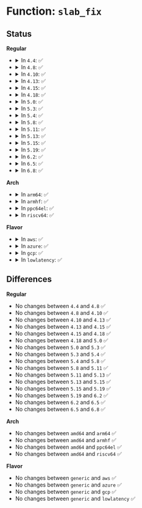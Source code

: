 # Function: <code>slab_fix</code>

## Status
<b>Regular</b>
<ul>
<li>
<details>
<summary>In <code>4.4</code>: ✅</summary>

```c
void slab_fix(struct kmem_cache *s, char *fmt, void (anon));
```

**Collision:** Unique Static

**Inline:** No

**Transformation:** False

**Instances:**

```
In mm/slub.c (ffffffff811e73c0)
Location: mm/slub.c:607
Inline: False
Direct callers:
  - mm/slub.c:check_bytes_and_report
  - mm/slub.c:on_freelist
  - mm/slub.c:on_freelist
  - mm/slub.c:on_freelist
  - mm/slub.c:alloc_debug_processing
  - mm/slub.c:free_debug_processing
```
**Symbols:**

```
ffffffff811e73c0-ffffffff811e7444: slab_fix (STB_LOCAL)
```
</details>
</li>
<li>
<details>
<summary>In <code>4.8</code>: ✅</summary>

```c
void slab_fix(struct kmem_cache *s, char *fmt, void (anon));
```

**Collision:** Unique Static

**Inline:** No

**Transformation:** False

**Instances:**

```
In mm/slub.c (ffffffff81206490)
Location: mm/slub.c:618
Inline: False
Direct callers:
  - mm/slub.c:free_debug_processing
  - mm/slub.c:alloc_debug_processing
  - mm/slub.c:on_freelist
  - mm/slub.c:on_freelist
  - mm/slub.c:on_freelist
  - mm/slub.c:check_bytes_and_report
```
**Symbols:**

```
ffffffff81206490-ffffffff81206514: slab_fix (STB_LOCAL)
```
</details>
</li>
<li>
<details>
<summary>In <code>4.10</code>: ✅</summary>

```c
void slab_fix(struct kmem_cache *s, char *fmt, void (anon));
```

**Collision:** Unique Static

**Inline:** No

**Transformation:** False

**Instances:**

```
In mm/slub.c (ffffffff812184b0)
Location: mm/slub.c:615
Inline: False
Direct callers:
  - mm/slub.c:free_debug_processing
  - mm/slub.c:alloc_debug_processing
  - mm/slub.c:on_freelist
  - mm/slub.c:on_freelist
  - mm/slub.c:on_freelist
  - mm/slub.c:check_bytes_and_report
```
**Symbols:**

```
ffffffff812184b0-ffffffff81218534: slab_fix (STB_LOCAL)
```
</details>
</li>
<li>
<details>
<summary>In <code>4.13</code>: ✅</summary>

```c
void slab_fix(struct kmem_cache *s, char *fmt, void (anon));
```

**Collision:** Unique Static

**Inline:** No

**Transformation:** False

**Instances:**

```
In mm/slub.c (ffffffff81224100)
Location: mm/slub.c:617
Inline: False
Direct callers:
  - mm/slub.c:free_debug_processing
  - mm/slub.c:alloc_debug_processing
  - mm/slub.c:on_freelist
  - mm/slub.c:on_freelist
  - mm/slub.c:on_freelist
```
**Symbols:**

```
ffffffff81224100-ffffffff81224181: slab_fix (STB_LOCAL)
```
</details>
</li>
<li>
<details>
<summary>In <code>4.15</code>: ✅</summary>

```c
void slab_fix(struct kmem_cache *s, char *fmt, void (anon));
```

**Collision:** Unique Static

**Inline:** No

**Transformation:** False

**Instances:**

```
In mm/slub.c (ffffffff8123f760)
Location: mm/slub.c:652
Inline: False
Direct callers:
  - mm/slub.c:free_debug_processing
  - mm/slub.c:alloc_debug_processing
  - mm/slub.c:on_freelist
  - mm/slub.c:on_freelist
  - mm/slub.c:on_freelist
```
**Symbols:**

```
ffffffff8123f760-ffffffff8123f7e1: slab_fix (STB_LOCAL)
```
</details>
</li>
<li>
<details>
<summary>In <code>4.18</code>: ✅</summary>

```c
void slab_fix(struct kmem_cache *s, char *fmt, void (anon));
```

**Collision:** Unique Static

**Inline:** No

**Transformation:** False

**Instances:**

```
In mm/slub.c (ffffffff8126a7a2)
Location: mm/slub.c:638
Inline: False
Direct callers:
  - mm/slub.c:free_debug_processing
  - mm/slub.c:alloc_debug_processing
  - mm/slub.c:on_freelist
  - mm/slub.c:on_freelist
  - mm/slub.c:on_freelist
```
**Symbols:**

```
ffffffff8126a7a2-ffffffff8126a826: slab_fix (STB_LOCAL)
```
</details>
</li>
<li>
<details>
<summary>In <code>5.0</code>: ✅</summary>

```c
void slab_fix(struct kmem_cache *s, char *fmt, void (anon));
```

**Collision:** Unique Static

**Inline:** No

**Transformation:** False

**Instances:**

```
In mm/slub.c (ffffffff8127f032)
Location: mm/slub.c:643
Inline: False
Direct callers:
  - mm/slub.c:free_debug_processing
  - mm/slub.c:alloc_debug_processing
  - mm/slub.c:on_freelist
  - mm/slub.c:on_freelist
  - mm/slub.c:on_freelist
```
**Symbols:**

```
ffffffff8127f032-ffffffff8127f0b6: slab_fix (STB_LOCAL)
```
</details>
</li>
<li>
<details>
<summary>In <code>5.3</code>: ✅</summary>

```c
void slab_fix(struct kmem_cache *s, char *fmt, void (anon));
```

**Collision:** Unique Static

**Inline:** No

**Transformation:** False

**Instances:**

```
In mm/slub.c (ffffffff8129aed2)
Location: mm/slub.c:635
Inline: False
Direct callers:
  - mm/slub.c:free_debug_processing
  - mm/slub.c:alloc_debug_processing
  - mm/slub.c:on_freelist
  - mm/slub.c:on_freelist
  - mm/slub.c:on_freelist
```
**Symbols:**

```
ffffffff8129aed2-ffffffff8129af56: slab_fix (STB_LOCAL)
```
</details>
</li>
<li>
<details>
<summary>In <code>5.4</code>: ✅</summary>

```c
void slab_fix(struct kmem_cache *s, char *fmt, void (anon));
```

**Collision:** Unique Static

**Inline:** No

**Transformation:** False

**Instances:**

```
In mm/slub.c (ffffffff812aad92)
Location: mm/slub.c:635
Inline: False
Direct callers:
  - mm/slub.c:free_debug_processing
  - mm/slub.c:alloc_debug_processing
  - mm/slub.c:on_freelist
  - mm/slub.c:on_freelist
  - mm/slub.c:on_freelist
```
**Symbols:**

```
ffffffff812aad92-ffffffff812aae16: slab_fix (STB_LOCAL)
```
</details>
</li>
<li>
<details>
<summary>In <code>5.8</code>: ✅</summary>

```c
void slab_fix(struct kmem_cache *s, char *fmt, void (anon));
```

**Collision:** Unique Static

**Inline:** No

**Transformation:** False

**Instances:**

```
In mm/slub.c (ffffffff812df62f)
Location: mm/slub.c:670
Inline: False
Direct callers:
  - mm/slub.c:deactivate_slab
  - mm/slub.c:free_debug_processing
  - mm/slub.c:alloc_debug_processing
  - mm/slub.c:on_freelist
  - mm/slub.c:on_freelist
  - mm/slub.c:on_freelist
```
**Symbols:**

```
ffffffff812df62f-ffffffff812df6b3: slab_fix (STB_LOCAL)
```
</details>
</li>
<li>
<details>
<summary>In <code>5.11</code>: ✅</summary>

```c
void slab_fix(struct kmem_cache *s, char *fmt, void (anon));
```

**Collision:** Unique Static

**Inline:** No

**Transformation:** False

**Instances:**

```
In mm/slub.c (ffffffff81be8dde)
Location: mm/slub.c:665
Inline: False
Direct callers:
  - mm/slub.c:deactivate_slab
  - mm/slub.c:free_debug_processing
  - mm/slub.c:alloc_debug_processing
  - mm/slub.c:on_freelist
  - mm/slub.c:on_freelist
  - mm/slub.c:on_freelist
```
**Symbols:**

```
ffffffff81be8dde-ffffffff81be8e62: slab_fix (STB_LOCAL)
```
</details>
</li>
<li>
<details>
<summary>In <code>5.13</code>: ✅</summary>

```c
void slab_fix(struct kmem_cache *s, char *fmt, void (anon));
```

**Collision:** Unique Static

**Inline:** No

**Transformation:** False

**Instances:**

```
In mm/slub.c (ffffffff81bdaf3d)
Location: mm/slub.c:677
Inline: False
Direct callers:
  - mm/slub.c:deactivate_slab
  - mm/slub.c:free_debug_processing
  - mm/slub.c:alloc_debug_processing
  - mm/slub.c:on_freelist
  - mm/slub.c:on_freelist
  - mm/slub.c:on_freelist
```
**Symbols:**

```
ffffffff81bdaf3d-ffffffff81bdafc1: slab_fix (STB_LOCAL)
```
</details>
</li>
<li>
<details>
<summary>In <code>5.15</code>: ✅</summary>

```c
void slab_fix(struct kmem_cache *s, char *fmt, void (anon));
```

**Collision:** Unique Static

**Inline:** No

**Transformation:** False

**Instances:**

```
In mm/slub.c (ffffffff81cc0a89)
Location: mm/slub.c:787
Inline: False
Direct callers:
  - mm/slub.c:deactivate_slab
  - mm/slub.c:free_debug_processing
  - mm/slub.c:alloc_debug_processing
  - mm/slub.c:on_freelist
  - mm/slub.c:on_freelist
  - mm/slub.c:on_freelist
  - mm/slub.c:restore_bytes
```
**Symbols:**

```
ffffffff81cc0a89-ffffffff81cc0b0d: slab_fix (STB_LOCAL)
```
</details>
</li>
<li>
<details>
<summary>In <code>5.19</code>: ✅</summary>

```c
void slab_fix(struct kmem_cache *s, char *fmt, void (anon));
```

**Collision:** Unique Static

**Inline:** No

**Transformation:** False

**Instances:**

```
In mm/slub.c (ffffffff81e73016)
Location: mm/slub.c:834
Inline: False
Direct callers:
  - mm/slub.c:deactivate_slab
  - mm/slub.c:free_debug_processing
  - mm/slub.c:alloc_debug_processing
  - mm/slub.c:on_freelist
  - mm/slub.c:on_freelist
  - mm/slub.c:on_freelist
  - mm/slub.c:restore_bytes
```
**Symbols:**

```
ffffffff81e73016-ffffffff81e730be: slab_fix (STB_LOCAL)
```
</details>
</li>
<li>
<details>
<summary>In <code>6.2</code>: ✅</summary>

```c
void slab_fix(struct kmem_cache *s, char *fmt, void (anon));
```

**Collision:** Unique Static

**Inline:** No

**Transformation:** False

**Instances:**

```
In mm/slub.c (ffffffff81423c10)
Location: mm/slub.c:898
Inline: False
Direct callers:
  - mm/slub.c:free_debug_processing
  - mm/slub.c:deactivate_slab
  - mm/slub.c:alloc_debug_processing
  - mm/slub.c:on_freelist
  - mm/slub.c:on_freelist
  - mm/slub.c:on_freelist
  - mm/slub.c:restore_bytes
```
**Symbols:**

```
ffffffff81423c10-ffffffff81423cb1: slab_fix (STB_LOCAL)
```
</details>
</li>
<li>
<details>
<summary>In <code>6.5</code>: ✅</summary>

```c
void slab_fix(struct kmem_cache *s, char *fmt, void (anon));
```

**Collision:** Unique Static

**Inline:** No

**Transformation:** False

**Instances:**

```
In mm/slub.c (ffffffff81458ef0)
Location: mm/slub.c:919
Inline: False
Direct callers:
  - mm/slub.c:free_debug_processing
  - mm/slub.c:deactivate_slab
  - mm/slub.c:alloc_debug_processing
  - mm/slub.c:on_freelist
  - mm/slub.c:on_freelist
  - mm/slub.c:on_freelist
  - mm/slub.c:restore_bytes
```
**Symbols:**

```
ffffffff81458ef0-ffffffff81458f91: slab_fix (STB_LOCAL)
```
</details>
</li>
<li>
<details>
<summary>In <code>6.8</code>: ✅</summary>

```c
void slab_fix(struct kmem_cache *s, char *fmt, void (anon));
```

**Collision:** Unique Static

**Inline:** No

**Transformation:** False

**Instances:**

```
In mm/slub.c (ffffffff81453eb0)
Location: mm/slub.c:1032
Inline: False
Direct callers:
  - mm/slub.c:free_debug_processing
  - mm/slub.c:deactivate_slab
  - mm/slub.c:alloc_debug_processing
  - mm/slub.c:on_freelist
  - mm/slub.c:on_freelist
  - mm/slub.c:on_freelist
  - mm/slub.c:restore_bytes
```
**Symbols:**

```
ffffffff81453eb0-ffffffff81453f51: slab_fix (STB_LOCAL)
```
</details>
</li>
</ul>
<b>Arch</b>
<ul>
<li>
<details>
<summary>In <code>arm64</code>: ✅</summary>

```c
void slab_fix(struct kmem_cache *s, char *fmt, void (anon));
```

**Collision:** Unique Static

**Inline:** No

**Transformation:** False

**Instances:**

```
In mm/slub.c (ffff80001034d328)
Location: mm/slub.c:635
Inline: False
Direct callers:
  - mm/slub.c:free_debug_processing
  - mm/slub.c:alloc_debug_processing
  - mm/slub.c:on_freelist
  - mm/slub.c:on_freelist
  - mm/slub.c:on_freelist
```
**Symbols:**

```
ffff80001034d328-ffff80001034d3bc: slab_fix (STB_LOCAL)
```
</details>
</li>
<li>
<details>
<summary>In <code>armhf</code>: ✅</summary>

```c
void slab_fix(struct kmem_cache *s, char *fmt, void (anon));
```

**Collision:** Unique Static

**Inline:** No

**Transformation:** False

**Instances:**

```
In mm/slub.c (c05505e8)
Location: mm/slub.c:635
Inline: False
Direct callers:
  - mm/slub.c:free_debug_processing
  - mm/slub.c:alloc_debug_processing
  - mm/slub.c:on_freelist
  - mm/slub.c:on_freelist
  - mm/slub.c:on_freelist
```
**Symbols:**

```
c05505e8-c0550668: slab_fix (STB_LOCAL)
```
</details>
</li>
<li>
<details>
<summary>In <code>ppc64el</code>: ✅</summary>

```c
void slab_fix(struct kmem_cache *s, char *fmt, void (anon));
```

**Collision:** Unique Static

**Inline:** No

**Transformation:** False

**Instances:**

```
In mm/slub.c (c00000000042cb90)
Location: mm/slub.c:635
Inline: False
Direct callers:
  - mm/slub.c:free_debug_processing
  - mm/slub.c:alloc_debug_processing
  - mm/slub.c:on_freelist
  - mm/slub.c:on_freelist
  - mm/slub.c:on_freelist
```
**Symbols:**

```
c00000000042cb90-c00000000042cc2c: slab_fix (STB_LOCAL)
```
</details>
</li>
<li>
<details>
<summary>In <code>riscv64</code>: ✅</summary>

```c
void slab_fix(struct kmem_cache *s, char *fmt, void (anon));
```

**Collision:** Unique Static

**Inline:** No

**Transformation:** False

**Instances:**

```
In mm/slub.c (ffffffe00023da7e)
Location: mm/slub.c:635
Inline: False
Direct callers:
  - mm/slub.c:free_debug_processing
  - mm/slub.c:alloc_debug_processing
  - mm/slub.c:on_freelist
  - mm/slub.c:on_freelist
  - mm/slub.c:on_freelist
  - mm/slub.c:check_bytes_and_report
```
**Symbols:**

```
ffffffe00023da7e-ffffffe00023dadc: slab_fix (STB_LOCAL)
```
</details>
</li>
</ul>
<b>Flavor</b>
<ul>
<li>
<details>
<summary>In <code>aws</code>: ✅</summary>

```c
void slab_fix(struct kmem_cache *s, char *fmt, void (anon));
```

**Collision:** Unique Static

**Inline:** No

**Transformation:** False

**Instances:**

```
In mm/slub.c (ffffffff812a3372)
Location: mm/slub.c:635
Inline: False
Direct callers:
  - mm/slub.c:free_debug_processing
  - mm/slub.c:alloc_debug_processing
  - mm/slub.c:on_freelist
  - mm/slub.c:on_freelist
  - mm/slub.c:on_freelist
```
**Symbols:**

```
ffffffff812a3372-ffffffff812a33f6: slab_fix (STB_LOCAL)
```
</details>
</li>
<li>
<details>
<summary>In <code>azure</code>: ✅</summary>

```c
void slab_fix(struct kmem_cache *s, char *fmt, void (anon));
```

**Collision:** Unique Static

**Inline:** No

**Transformation:** False

**Instances:**

```
In mm/slub.c (ffffffff81294e42)
Location: mm/slub.c:635
Inline: False
Direct callers:
  - mm/slub.c:free_debug_processing
  - mm/slub.c:alloc_debug_processing
  - mm/slub.c:on_freelist
  - mm/slub.c:on_freelist
  - mm/slub.c:on_freelist
```
**Symbols:**

```
ffffffff81294e42-ffffffff81294ec6: slab_fix (STB_LOCAL)
```
</details>
</li>
<li>
<details>
<summary>In <code>gcp</code>: ✅</summary>

```c
void slab_fix(struct kmem_cache *s, char *fmt, void (anon));
```

**Collision:** Unique Static

**Inline:** No

**Transformation:** False

**Instances:**

```
In mm/slub.c (ffffffff812a1182)
Location: mm/slub.c:635
Inline: False
Direct callers:
  - mm/slub.c:free_debug_processing
  - mm/slub.c:alloc_debug_processing
  - mm/slub.c:on_freelist
  - mm/slub.c:on_freelist
  - mm/slub.c:on_freelist
```
**Symbols:**

```
ffffffff812a1182-ffffffff812a1206: slab_fix (STB_LOCAL)
```
</details>
</li>
<li>
<details>
<summary>In <code>lowlatency</code>: ✅</summary>

```c
void slab_fix(struct kmem_cache *s, char *fmt, void (anon));
```

**Collision:** Unique Static

**Inline:** No

**Transformation:** False

**Instances:**

```
In mm/slub.c (ffffffff812b1332)
Location: mm/slub.c:635
Inline: False
Direct callers:
  - mm/slub.c:free_debug_processing
  - mm/slub.c:alloc_debug_processing
  - mm/slub.c:on_freelist
  - mm/slub.c:on_freelist
  - mm/slub.c:on_freelist
```
**Symbols:**

```
ffffffff812b1332-ffffffff812b13b6: slab_fix (STB_LOCAL)
```
</details>
</li>
</ul>

## Differences
<b>Regular</b>
<ul>
<li>
No changes between <code>4.4</code> and <code>4.8</code> ✅
</li>
<li>
No changes between <code>4.8</code> and <code>4.10</code> ✅
</li>
<li>
No changes between <code>4.10</code> and <code>4.13</code> ✅
</li>
<li>
No changes between <code>4.13</code> and <code>4.15</code> ✅
</li>
<li>
No changes between <code>4.15</code> and <code>4.18</code> ✅
</li>
<li>
No changes between <code>4.18</code> and <code>5.0</code> ✅
</li>
<li>
No changes between <code>5.0</code> and <code>5.3</code> ✅
</li>
<li>
No changes between <code>5.3</code> and <code>5.4</code> ✅
</li>
<li>
No changes between <code>5.4</code> and <code>5.8</code> ✅
</li>
<li>
No changes between <code>5.8</code> and <code>5.11</code> ✅
</li>
<li>
No changes between <code>5.11</code> and <code>5.13</code> ✅
</li>
<li>
No changes between <code>5.13</code> and <code>5.15</code> ✅
</li>
<li>
No changes between <code>5.15</code> and <code>5.19</code> ✅
</li>
<li>
No changes between <code>5.19</code> and <code>6.2</code> ✅
</li>
<li>
No changes between <code>6.2</code> and <code>6.5</code> ✅
</li>
<li>
No changes between <code>6.5</code> and <code>6.8</code> ✅
</li>
</ul>
<b>Arch</b>
<ul>
<li>
No changes between <code>amd64</code> and <code>arm64</code> ✅
</li>
<li>
No changes between <code>amd64</code> and <code>armhf</code> ✅
</li>
<li>
No changes between <code>amd64</code> and <code>ppc64el</code> ✅
</li>
<li>
No changes between <code>amd64</code> and <code>riscv64</code> ✅
</li>
</ul>
<b>Flavor</b>
<ul>
<li>
No changes between <code>generic</code> and <code>aws</code> ✅
</li>
<li>
No changes between <code>generic</code> and <code>azure</code> ✅
</li>
<li>
No changes between <code>generic</code> and <code>gcp</code> ✅
</li>
<li>
No changes between <code>generic</code> and <code>lowlatency</code> ✅
</li>
</ul>
